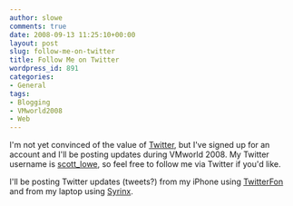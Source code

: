 ```yaml
---
author: slowe
comments: true
date: 2008-09-13 11:25:10+00:00
layout: post
slug: follow-me-on-twitter
title: Follow Me on Twitter
wordpress_id: 891
categories:
- General
tags:
- Blogging
- VMworld2008
- Web
---
```


I'm not yet convinced of the value of [Twitter](http://twitter.com/), but I've signed up for an account and I'll be posting updates during VMworld 2008. My Twitter username is [scott_lowe](http://twitter.com/scott_lowe), so feel free to follow me via Twitter if you'd like.

I'll be posting Twitter updates (tweets?) from my iPhone using [TwitterFon](http://www.naan.net/trac/wiki/TwitterFon) and from my laptop using [Syrinx](http://www.mrrsoftware.com/MRRSoftware/Syrinx.html).
